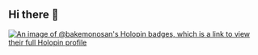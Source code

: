 ## Hi there 👋

<!--
**Bakemono-san/Bakemono-san** is a ✨ _special_ ✨ repository because its `README.md` (this file) appears on your GitHub profile.

Here are some ideas to get you started:

- 🔭 I’m currently working on ...
- 🌱 I’m currently learning ...
- 👯 I’m looking to collaborate on ...
- 🤔 I’m looking for help with ...
- 💬 Ask me about ...
- 📫 How to reach me: ...
- 😄 Pronouns: ...
- ⚡ Fun fact: ...
-->

[![An image of @bakemonosan's Holopin badges, which is a link to view their full Holopin profile](https://holopin.me/bakemonosan)](https://holopin.io/@bakemonosan)
